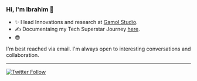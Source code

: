 ### Hi, I'm Ibrahim 👋
 
  * ✨ I lead Innovations and research at [Gamol Studio](http://gamolstudio.com/).
  * ✍ Documentaing my Tech Superstar Journey [here](https://ibrahimgbadegesin.blogspot.com/).
  * 😎 

I'm best reached via email. I'm always open to interesting conversations and collaboration.

 
---
[![Twitter Follow](https://img.shields.io/twitter/follow/Engrgit?label=Follow&style=social)](https://twitter.com/Engrgit)

